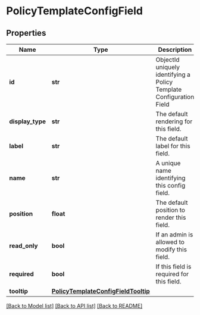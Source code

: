 # PolicyTemplateConfigField

## Properties
Name | Type | Description | Notes
------------ | ------------- | ------------- | -------------
**id** | **str** | ObjectId uniquely identifying a Policy Template Configuration Field | 
**display_type** | **str** | The default rendering for this field. | [optional] 
**label** | **str** | The default label for this field. | [optional] 
**name** | **str** | A unique name identifying this config field. | 
**position** | **float** | The default position to render this field. | [optional] 
**read_only** | **bool** | If an admin is allowed to modify this field. | [optional] 
**required** | **bool** | If this field is required for this field. | [optional] 
**tooltip** | [**PolicyTemplateConfigFieldTooltip**](PolicyTemplateConfigFieldTooltip.md) |  | [optional] 

[[Back to Model list]](../README.md#documentation-for-models) [[Back to API list]](../README.md#documentation-for-api-endpoints) [[Back to README]](../README.md)


